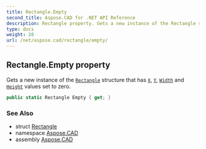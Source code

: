 ```yaml
---
title: Rectangle.Empty
second_title: Aspose.CAD for .NET API Reference
description: Rectangle property. Gets a new instance of the Rectangle structure that has X Y Width and Height values set to zero
type: docs
weight: 20
url: /net/aspose.cad/rectangle/empty/
---
```

## Rectangle.Empty property

Gets a new instance of the [`Rectangle`](../) structure that has [`X`](../x/), [`Y`](../y/), [`Width`](../width/) and [`Height`](../height/) values set to zero.

```csharp
public static Rectangle Empty { get; }
```

### See Also

* struct [Rectangle](../)
* namespace [Aspose.CAD](../../../aspose.cad/)
* assembly [Aspose.CAD](../../../)



